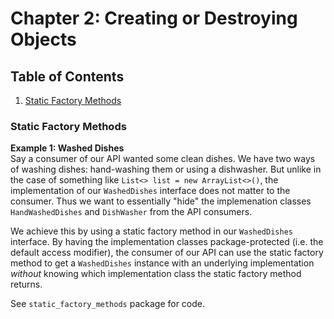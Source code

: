 # Chapter 2: Creating or Destroying Objects 


## Table of Contents
1. [Static Factory Methods](#static-factory-methods)

### Static Factory Methods

**Example 1: Washed Dishes**  
Say a consumer of our API wanted some clean dishes. We have two ways of washing dishes: hand-washing them 
or using a dishwasher. But unlike in the case of something like `List<> list = new ArrayList<>()`, the 
implementation of our `WashedDishes` interface does not matter to the consumer. Thus we want to essentially
"hide" the implemenation classes `HandWashedDishes` and `DishWasher` from the API consumers.  

We achieve this by using a static factory method in our `WashedDishes` interface. By having the implementation 
classes package-protected (i.e. the default access modifier), the consumer of our API can use the static factory 
method to get a `WashedDishes` instance with an underlying implementation _without_ knowing which implementation 
class the static factory method returns.  

See `static_factory_methods` package for code.  






